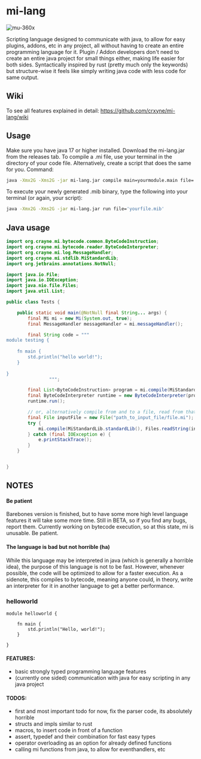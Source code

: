 # mi-lang
![mu-360x](https://user-images.githubusercontent.com/78901876/189482981-64636d3e-5f8e-47ec-80e3-7b500384d576.png)

Scripting language designed to communicate with java, to allow for easy plugins, addons, etc in any project, all without having to create an entire programming language for it. Plugin / Addon developers don't need to create an entire java project for small things either, making life easier for both sides. Syntactically inspired by rust (pretty much only the keywords) but structure-wise it feels like simply writing java code with less code for same output.

## Wiki
To see all features explained in detail: https://github.com/crxyne/mi-lang/wiki

## Usage
Make sure you have java 17 or higher installed.
Download the mi-lang.jar from the releases tab. To compile a .mi file, use your terminal in the directory of your code file. Alternatively, create a script that does the same for you. Command:
```sh
java -Xmx2G -Xms2G -jar mi-lang.jar compile main=yourmodule.main file='yourfile.mi'
```
To execute your newly generated .mib binary, type the following into your terminal (or again, your script):
```sh
java -Xmx2G -Xms2G -jar mi-lang.jar run file='yourfile.mib'
```

## Java usage
```java
import org.crayne.mi.bytecode.common.ByteCodeInstruction;
import org.crayne.mi.bytecode.reader.ByteCodeInterpreter;
import org.crayne.mi.log.MessageHandler;
import org.crayne.mi.stdlib.MiStandardLib;
import org.jetbrains.annotations.NotNull;

import java.io.File;
import java.io.IOException;
import java.nio.file.Files;
import java.util.List;

public class Tests {

    public static void main(@NotNull final String... args) {
        final Mi mi = new Mi(System.out, true);
        final MessageHandler messageHandler = mi.messageHandler();

        final String code = """
module testing {
    
    fn main {
        std.println("hello world!");
    }
    
}
                """;

        final List<ByteCodeInstruction> program = mi.compile(MiStandardLib.standardLib(), code, "testing", "main");
        final ByteCodeInterpreter runtime = new ByteCodeInterpreter(program, messageHandler);
        runtime.run();

        // or, alternatively compile from and to a file, read from that file and run the binary instead
        final File inputFile = new File("path_to_input_file/file.mi");
        try {
            mi.compile(MiStandardLib.standardLib(), Files.readString(inputFile.toPath()), new File("path_to_file/file.mib"), inputFile, "testing", "main");
        } catch (final IOException e) {
            e.printStackTrace();
        }
    }


}

```

## NOTES
#### Be patient
Barebones version is finished, but to have some more high level language features it will take some more time. Still in BETA, so if you find any bugs, report them. Currently working on bytecode execution, so at this state, mi is unusable. Be patient.
#### The language is bad but not horrible (ha)
While this language may be interpreted in java (which is generally a horrible idea), the purpose of this language is not to be fast. However, whenever possible, the code will be optimized to allow for a faster execution. As a sidenote, this compiles to bytecode, meaning anyone could, in theory, write an interpreter for it in another language to get a better performance.

### helloworld
```
module helloworld {
    
    fn main {
        std.println("Hello, world!");
    }

}
```

#### FEATURES:
- basic strongly typed programming language features
- (currently one sided) communication with java for easy scripting in any java project

#### TODOS:
- first and most important todo for now, fix the parser code, its absolutely horrible
- structs and impls similar to rust
- macros, to insert code in front of a function
- assert, typedef and their combination for fast easy types
- operator overloading as an option for already defined functions
- calling mi functions from java, to allow for eventhandlers, etc
